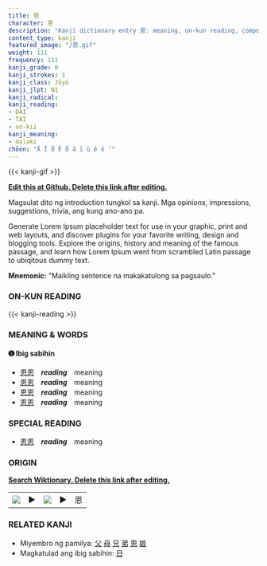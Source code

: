```yaml
---
title: 恩
character: 恩
description: "Kanji dictionary entry 恩: meaning, on-kun reading, compounds, origin, related kanji"
content_type: kanji
featured_image: "/恩.gif"
weight: 111
frequency: 111
kanji_grade: 0
kanji_strokes: 1
kanji_class: Jōyō
kanji_jlpt: N1
kanji_radical: 
kanji_reading: 
- DAI
- TAI
- oo-kii
kanji_meaning:
- malaki
chōon: "Ā Ī Ū Ē Ō ā ī ū ē ō ’"
---
```

[//]: # (Don't edit the line below. Kanji animated GIF code is automatically generated.)
{{< kanji-gif >}}

[//]: # (Edit below this line.)

**[Edit this at Github. Delete this link after editing.](https://github.com/tim0g/tim/tree/main/content/kanji/恩/index.md)**

Magsulat dito ng introduction tungkol sa kanji. Mga opinions, impressions, suggestions, trivia, ang kung ano-ano pa.

Generate Lorem Ipsum placeholder text for use in your graphic, print and web layouts, and discover plugins for your favorite writing, design and blogging tools. Explore the origins, history and meaning of the famous passage, and learn how Lorem Ipsum went from scrambled Latin passage to ubiqitous dummy text.
 
**Mnemonic:** "Maikling sentence na makakatulong sa pagsaulo."

### ON-KUN READING

[//]: # (Don't edit the line below. ON-KUN READING code is automatically generated.)
{{< kanji-reading >}}

### MEANING & WORDS

#### ➊ **Ibig sabihin**
  - [恩](../恩)[恩](../恩)　***reading***　meaning
  - [恩](../恩)[恩](../恩)　***reading***　meaning
  - [恩](../恩)[恩](../恩)　***reading***　meaning
  - [恩](../恩)[恩](../恩)　***reading***　meaning

### SPECIAL READING
  - [恩](../恩)[恩](../恩)　***reading***　meaning

### ORIGIN

**[Search Wiktionary. Delete this link after editing.](https://wiktionary.org/wiki/恩)**
<table class="kanji-table"><tr><td>
<img src="60px-恩-bronze.svg.png">
</td><td>▶</td><td>
<img src="60px-恩-oracle.svg.png">
</td><td>▶</td>
<td class="kanji-origin">恩</td>
</tr></table>

### RELATED KANJI
- Miyembro ng pamilya: [父](../父) [母](../母) [兄](../兄) [弟](../弟) [恩](../恩) [娘](../娘)
- Magkatulad ang ibig sabihin: [日](../日)
